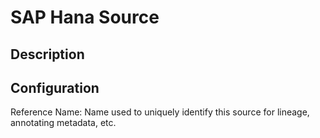 
# SAP Hana Source

Description
---

Configuration
---

Reference Name: Name used to uniquely identify this source for lineage, annotating metadata, etc.